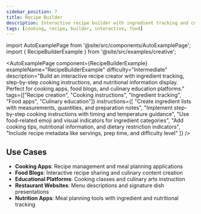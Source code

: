 ```yaml
---
sidebar_position: 7
title: Recipe Builder
description: Interactive recipe builder with ingredient tracking and cooking instructions
tags: [cooking, recipe, builder, interactive, food]
---
```


import AutoExamplePage from '@site/src/components/AutoExamplePage';
import { RecipeBuilderExample } from '@site/src/examples/creative';

<AutoExamplePage
component={RecipeBuilderExample}
exampleName="RecipeBuilderExample"
difficulty="Intermediate"
description="Build an interactive recipe creator with ingredient tracking, step-by-step cooking instructions, and nutritional information display. Perfect for cooking apps, food blogs, and culinary education platforms."
tags={["Recipe creation", "Cooking instructions", "Ingredient tracking", "Food apps", "Culinary education"]}
instructions={[
"Create ingredient lists with measurements, quantities, and preparation notes",
"Implement step-by-step cooking instructions with timing and temperature guidance",
"Use food-related emoji and visual indicators for ingredient categories",
"Add cooking tips, nutritional information, and dietary restriction indicators",
"Include recipe metadata like servings, prep time, and difficulty level"
]}
/>

## Use Cases

- **Cooking Apps**: Recipe management and meal planning applications
- **Food Blogs**: Interactive recipe sharing and culinary content creation
- **Educational Platforms**: Cooking classes and culinary arts instruction
- **Restaurant Websites**: Menu descriptions and signature dish presentations
- **Nutrition Apps**: Meal planning tools with ingredient and nutritional tracking